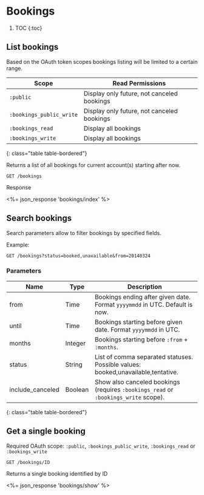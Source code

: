 # Bookings

1. TOC
{:toc}

## List bookings

Based on the OAuth token scopes bookings listing will be limited to a
certain range.

Scope                    | Read Permissions
-------------------------|------------
`:public`                | Display only future, not canceled bookings
`:bookings_public_write` | Display only future, not canceled bookings
`:bookings_read`         | Display all bookings
`:bookings_write`        | Display all bookings
{: class="table table-bordered"}

Returns a list of all bookings for current account(s) starting after now.

~~~
GET /bookings
~~~

Response

<%= json_response 'bookings/index' %>

## Search bookings

Search parameters allow to filter bookings by specified fields.

Example:

~~~
GET /bookings?status=booked,unavailable&from=20140324
~~~

### Parameters

Name             | Type    | Description
-----------------|---------|--------------
from             | Time    | Bookings ending after given date. Format `yyyymmdd` in UTC. Default is now.
until            | Time    | Bookings starting before given date. Format `yyyymmdd` in UTC.
months           | Integer | Bookings starting before `:from` + `:months`.
status           | String  | List of comma separated statuses. Possible values: booked,unavailable,tentative.
include_canceled | Boolean | Show also canceled bookings (requires `:bookings_read` or `:bookings_write` scope).
{: class="table table-bordered"}

## Get a single booking

Required OAuth scope: `:public`, `:bookings_public_write`, `:bookings_read`
or `:bookings_write`

~~~
GET /bookings/ID
~~~

Returns a single booking identified by ID

<%= json_response 'bookings/show' %>
